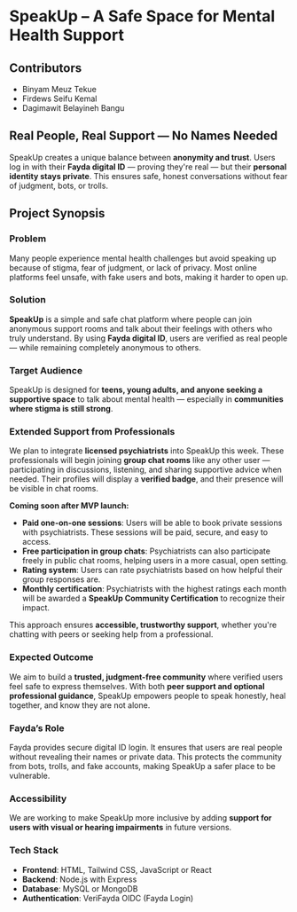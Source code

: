 # SpeakUp – A Safe Space for Mental Health Support

## Contributors
- Binyam Meuz Tekue  
- Firdews Seifu Kemal  
- Dagimawit Belayineh Bangu

## Real People, Real Support — No Names Needed  
SpeakUp creates a unique balance between **anonymity and trust**. Users log in with their **Fayda digital ID** — proving they're real — but their **personal identity stays private**. This ensures safe, honest conversations without fear of judgment, bots, or trolls.

## Project Synopsis

### Problem  
Many people experience mental health challenges but avoid speaking up because of stigma, fear of judgment, or lack of privacy. Most online platforms feel unsafe, with fake users and bots, making it harder to open up.

### Solution  
**SpeakUp** is a simple and safe chat platform where people can join anonymous support rooms and talk about their feelings with others who truly understand. By using **Fayda digital ID**, users are verified as real people — while remaining completely anonymous to others.

### Target Audience  
SpeakUp is designed for **teens, young adults, and anyone seeking a supportive space** to talk about mental health — especially in **communities where stigma is still strong**.

### Extended Support from Professionals  
<!--  
This feature is currently under development and will be launched soon after the MVP competition. 
-->

We plan to integrate **licensed psychiatrists** into SpeakUp this week. These professionals will begin joining **group chat rooms** like any other user — participating in discussions, listening, and sharing supportive advice when needed. Their profiles will display a **verified badge**, and their presence will be visible in chat rooms.

**Coming soon after MVP launch:**
- **Paid one-on-one sessions**: Users will be able to book private sessions with psychiatrists. These sessions will be paid, secure, and easy to access.
- **Free participation in group chats**: Psychiatrists can also participate freely in public chat rooms, helping users in a more casual, open setting.
- **Rating system**: Users can rate psychiatrists based on how helpful their group responses are.
- **Monthly certification**: Psychiatrists with the highest ratings each month will be awarded a **SpeakUp Community Certification** to recognize their impact.

This approach ensures **accessible, trustworthy support**, whether you're chatting with peers or seeking help from a professional.

### Expected Outcome  
We aim to build a **trusted, judgment-free community** where verified users feel safe to express themselves. With both **peer support and optional professional guidance**, SpeakUp empowers people to speak honestly, heal together, and know they are not alone.

### Fayda’s Role  
Fayda provides secure digital ID login. It ensures that users are real people without revealing their names or private data. This protects the community from bots, trolls, and fake accounts, making SpeakUp a safer place to be vulnerable.

### Accessibility  
We are working to make SpeakUp more inclusive by adding **support for users with visual or hearing impairments** in future versions.

### Tech Stack  
- **Frontend**: HTML, Tailwind CSS, JavaScript or React  
- **Backend**: Node.js with Express  
- **Database**: MySQL or MongoDB  
- **Authentication**: VeriFayda OIDC (Fayda Login)
